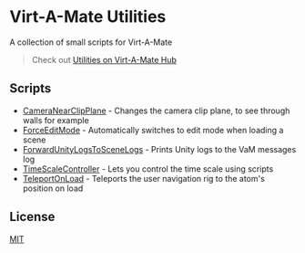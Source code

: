 # Virt-A-Mate Utilities

A collection of small scripts for Virt-A-Mate

> Check out [Utilities on Virt-A-Mate Hub](https://hub.virtamate.com/resources/utilities.916/)

## Scripts

- [CameraNearClipPlane](CameraNearClipPlane.cs) - Changes the camera clip plane, to see through walls for example
- [ForceEditMode](ForceEditMode.cs) - Automatically switches to edit mode when loading a scene
- [ForwardUnityLogsToSceneLogs](ForwardUnityLogsToSceneLogs.cs) - Prints Unity logs to the VaM messages log
- [TimeScaleController](TimeScaleController.cs) - Lets you control the time scale using scripts
- [TeleportOnLoad](TeleportOnLoad.cs) - Teleports the user navigation rig to the atom's position on load

## License

[MIT](LICENSE.md)
